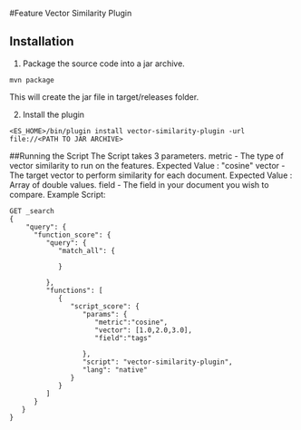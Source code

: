 #Feature Vector Similarity Plugin
## Installation
1. Package the source code into a jar archive.
```
mvn package
```
This will create the jar file in target/releases folder.

2. Install the plugin
```
<ES_HOME>/bin/plugin install vector-similarity-plugin -url file://<PATH TO JAR ARCHIVE>
```

##Running the Script
The Script takes 3 parameters.
metric - The type of vector similarity to run on the features. Expected Value : "cosine"
vector - The target vector to perform similarity for each document. Expected Value : Array of double values.
field  - The field in your document you wish to compare.
Example Script:
```
GET _search
{
    "query": {
      "function_score": {
         "query": {
            "match_all": {
             
            }
           
         },
         "functions": [
            {
               "script_score": {
                  "params": {
                     "metric":"cosine",
                     "vector": [1.0,2.0,3.0],
                     "field":"tags"
                     
                  },
                  "script": "vector-similarity-plugin",
                  "lang": "native"
               }
            }
         ]
      }
   }
}
```
